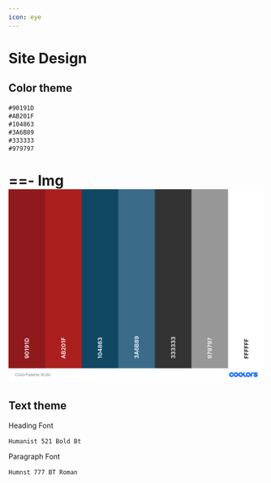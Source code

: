 ```yaml
---
icon: eye
---
```


# Site Design

## Color theme

```
#90191D
#AB201F
#104863
#3A6B89
#333333
#979797
```

==- Img
![](/static/color.png)
===

## Text theme

Heading Font
```
Humanist 521 Bold Bt
```

Paragraph Font
```
Humnst 777 BT Roman
```